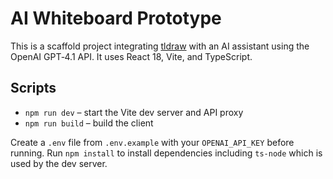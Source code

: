 # AI Whiteboard Prototype

This is a scaffold project integrating [tldraw](https://tldraw.dev) with an AI assistant using the OpenAI GPT‑4.1 API. It uses React 18, Vite, and TypeScript.

## Scripts

- `npm run dev` – start the Vite dev server and API proxy
- `npm run build` – build the client

Create a `.env` file from `.env.example` with your `OPENAI_API_KEY` before running.
Run `npm install` to install dependencies including `ts-node` which is used by the dev server.
